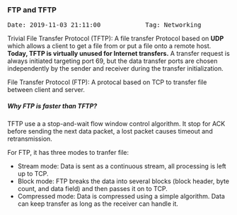 ### FTP and TFTP
<pre>Date: 2019-11-03 21:11:00            Tag: Networking</pre>

Trivial File Transfer Protocol (TFTP): A file transfer Protocol based on **UDP** which allows a client to get a file from or put a file onto a remote host. **Today, TFTP is virtually unused for Internet transfers.** A transfer request is always initiated targeting port 69, but the data transfer ports are chosen independently by the sender and receiver during the transfer initialization.

File Transfer Protocol (FTP): A protocal based on TCP to transfer file between client and server.</p>
  
##### Why FTP is faster than TFTP?

TFTP use a a stop-and-wait flow window control algorithm. It stop for ACK before sending the next data packet, a lost packet causes timeout and retransmission.


For FTP, it has three modes to tranfer file:
- Stream mode: Data is sent as a continuous stream, all processing is left up to TCP.
- Block mode: FTP breaks the data into several blocks (block header, byte count, and data field) and then passes it on to TCP.
- Compressed mode: Data is compressed using a simple algorithm.
Data can keep transfer as long as the receiver can handle it.
